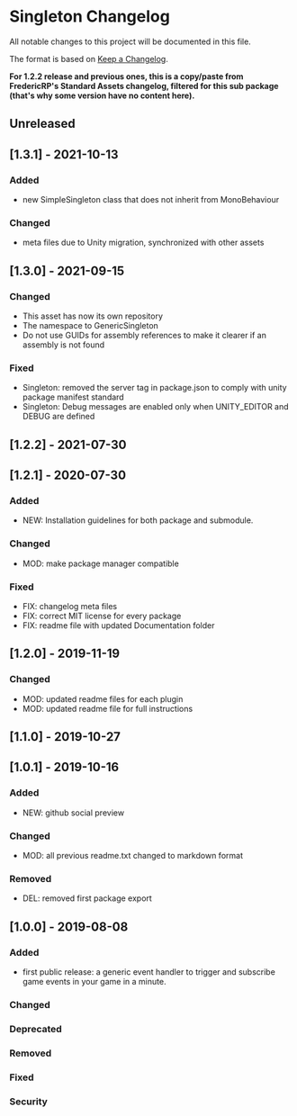 # Singleton Changelog
All notable changes to this project will be documented in this file.

The format is based on [Keep a Changelog](https://keepachangelog.com/en/1.0.0/).

**For 1.2.2 release and previous ones, this is a copy/paste from FredericRP's Standard Assets changelog, filtered for this sub package (that's why some version have no content here).**

## Unreleased

## [1.3.1] - 2021-10-13

### Added
- new SimpleSingleton class that does not inherit from MonoBehaviour

### Changed
- meta files due to Unity migration, synchronized with other assets

## [1.3.0] - 2021-09-15

### Changed
- This asset has now its own repository
- The namespace to GenericSingleton
- Do not use GUIDs for assembly references to make it clearer if an assembly is not found

### Fixed
- Singleton: removed the server tag in package.json to comply with unity package manifest standard
- Singleton: Debug messages are enabled only when UNITY_EDITOR and DEBUG are defined

## [1.2.2] - 2021-07-30

## [1.2.1] - 2020-07-30

### Added
- NEW: Installation guidelines for both package and submodule.

### Changed
- MOD: make package manager compatible

### Fixed
- FIX: changelog meta files
- FIX: correct MIT license for every package
- FIX: readme file with updated Documentation folder

## [1.2.0] - 2019-11-19

### Changed
- MOD: updated readme files for each plugin
- MOD: updated readme file for full instructions

## [1.1.0] - 2019-10-27

## [1.0.1] - 2019-10-16

### Added
- NEW: github social preview

### Changed
- MOD: all previous readme.txt changed to markdown format

### Removed
- DEL: removed first package export

## [1.0.0] - 2019-08-08

### Added
- first public release: a generic event handler to trigger and subscribe game events in your game in a minute.

### Changed

### Deprecated

### Removed

### Fixed

### Security
